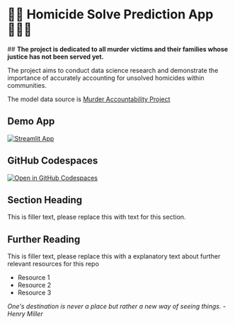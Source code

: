 # 🕵🏻 Homicide Solve Prediction App 👩🏻‍💻

## **The project is dedicated to all murder victims and their families whose justice has not been served yet.**

The project aims to conduct data science research and demonstrate the importance of accurately accounting for unsolved homicides within communities. 

The model data source is [Murder Accountability Project](https://www.murderdata.org/)

## Demo App

[![Streamlit App](https://static.streamlit.io/badges/streamlit_badge_black_white.svg)](https://app-starter-kit.streamlit.app/)

## GitHub Codespaces

[![Open in GitHub Codespaces](https://github.com/codespaces/badge.svg)](https://codespaces.new/streamlit/app-starter-kit?quickstart=1)

## Section Heading

This is filler text, please replace this with text for this section.

## Further Reading

This is filler text, please replace this with a explanatory text about further relevant resources for this repo
- Resource 1
- Resource 2
- Resource 3

*One's destination is never a place but rather a new way of seeing things. - Henry Miller*
